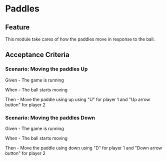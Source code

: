 
# Paddles

## Feature

This module take cares of how the paddles move in response to the ball.

## Acceptance Criteria

### Scenario: Moving the paddles Up

 Given - The game is running

 When - The ball starts moving

 Then - Move the paddle using up using "U" for player 1
        and "Up arrow button" for player 2

### Scenario: Moving the paddles Down

 Given - The game is running

 When - The ball starts moving

 Then - Move the paddle using down using "D" for player 1
        and "Down arrow button" for player 2
